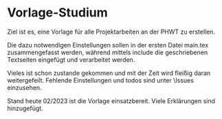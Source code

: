 # Vorlage-Studium

Ziel ist es, eine Vorlage für alle Projektarbeiten an der PHWT zu erstellen.

Die dazu notwendigen Einstellungen sollen in der ersten Datei main.tex zusammengefasst werden, während mittels include die geschriebenen Textseiten eingefügt und verarbeitet werden.

Vieles ist schon zustande gekommen und mit der Zeit wird fleißig daran weitergefeilt. Fehlende Einstellungen und todos sind unter \Issues einzusehen.

Stand heute 02/2023 ist die Vorlage einsatzbereit. Viele Erklärungen sind hinzugefügt. 
